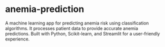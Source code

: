 # anemia-prediction
 A machine learning app for predicting anemia risk using classification algorithms. It processes patient data to provide accurate anemia predictions. Built with Python, Scikit-learn, and Streamlit for a user-friendly experience.
